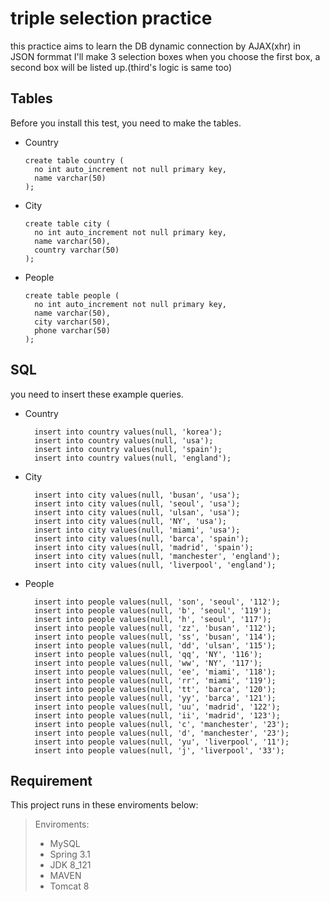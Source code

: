# triple selection practice
this practice aims to learn the DB dynamic connection by AJAX(xhr) in JSON formmat 
I'll make 3 selection boxes
when you choose the first box, a second box will be listed up.(third's logic is same too)  

## Tables
Before you install this test, you need to make the tables.

- Country

  ```
  create table country (
    no int auto_increment not null primary key,
    name varchar(50)
  );
  ```

- City

  ```
  create table city (
    no int auto_increment not null primary key,
    name varchar(50),
    country varchar(50)
  );
  ```
  
- People
  
  ```
  create table people (
    no int auto_increment not null primary key,
    name varchar(50),
    city varchar(50),
    phone varchar(50)
  );
  ```
  
## SQL
you need to insert these example queries.

- Country

  ```
    insert into country values(null, 'korea');
    insert into country values(null, 'usa');
    insert into country values(null, 'spain');
    insert into country values(null, 'england');
  ```

- City

  ```
    insert into city values(null, 'busan', 'usa');
    insert into city values(null, 'seoul', 'usa');
    insert into city values(null, 'ulsan', 'usa');
    insert into city values(null, 'NY', 'usa');
    insert into city values(null, 'miami', 'usa');
    insert into city values(null, 'barca', 'spain');
    insert into city values(null, 'madrid', 'spain');
    insert into city values(null, 'manchester', 'england');
    insert into city values(null, 'liverpool', 'england');
  ```

- People

  ```
    insert into people values(null, 'son', 'seoul', '112');
    insert into people values(null, 'b', 'seoul', '119');
    insert into people values(null, 'h', 'seoul', '117');
    insert into people values(null, 'zz', 'busan', '112');
    insert into people values(null, 'ss', 'busan', '114');
    insert into people values(null, 'dd', 'ulsan', '115');
    insert into people values(null, 'qq', 'NY', '116');
    insert into people values(null, 'ww', 'NY', '117');
    insert into people values(null, 'ee', 'miami', '118');
    insert into people values(null, 'rr', 'miami', '119');
    insert into people values(null, 'tt', 'barca', '120');
    insert into people values(null, 'yy', 'barca', '121');
    insert into people values(null, 'uu', 'madrid', '122');
    insert into people values(null, 'ii', 'madrid', '123');
    insert into people values(null, 'c', 'manchester', '23');
    insert into people values(null, 'd', 'manchester', '23');
    insert into people values(null, 'yu', 'liverpool', '11');
    insert into people values(null, 'j', 'liverpool', '33');
  ```

## Requirement

This project runs in these enviroments below:

> Enviroments:
>
> * MySQL
> * Spring 3.1
> * JDK 8_121
> * MAVEN
> * Tomcat 8
